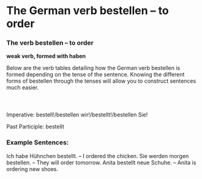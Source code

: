 # The German verb bestellen – to order



### The verb bestellen – to order

**weak verb, formed with haben**

Below are the verb tables detailing how the German verb bestellen is formed depending on the tense of the sentence. Knowing the different forms of bestellen through the tenses will allow you to construct sentences much easier.

### 


 

Imperative: bestell!/bestellen wir!/bestellt!/bestellen Sie!

Past Participle: bestellt

### Example Sentences:

Ich habe Hühnchen bestellt. – I ordered the chicken.
Sie werden morgen bestellen. – They will order tomorrow.
Anita bestellt neue Schuhe. – Anita is ordering new shoes.
